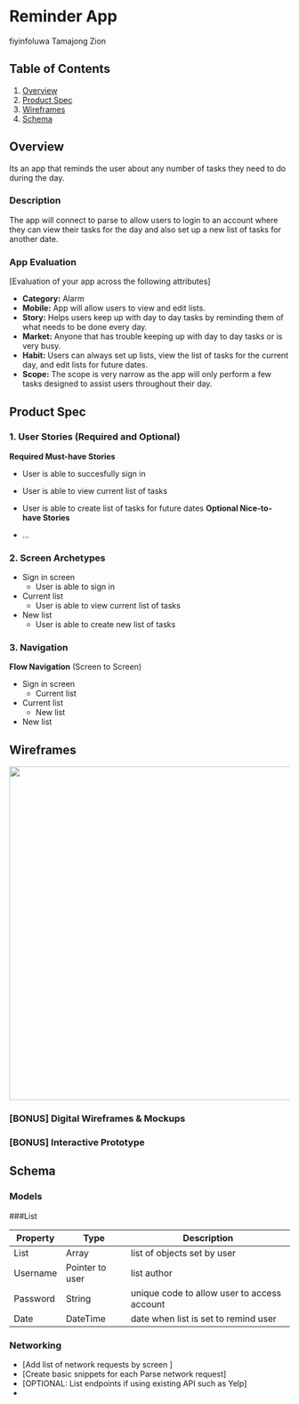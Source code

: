 
# Reminder App
fiyinfoluwa
Tamajong 
Zion

## Table of Contents
1. [Overview](#Overview)
3. [Product Spec](#Product-Spec)
4. [Wireframes](#Wireframes)
5. [Schema](#Schema)

## Overview
Its an app that reminds the user about any number of tasks they need to do during the day.
### Description
The app will connect to parse to allow users to login to an account where they can view their tasks for the day and also set up a new list of tasks for another date.

### App Evaluation
[Evaluation of your app across the following attributes]
- **Category:** Alarm
- **Mobile:** App will allow users to view and edit lists.
- **Story:** Helps users keep up with day to day tasks by reminding them of what needs to be done every day.
- **Market:** Anyone that has trouble keeping up with day to day tasks or is very busy.
- **Habit:** Users can always set up lists, view the list of tasks for the current day, and edit lists for future dates.
- **Scope:** The scope is very narrow as the app will only perform a few tasks designed to assist users throughout their day.

## Product Spec

### 1. User Stories (Required and Optional)

**Required Must-have Stories**

* User is able to succesfully sign in
* User is able to view current list of tasks
* User is able to create list of tasks for future dates
**Optional Nice-to-have Stories**

* ...

### 2. Screen Archetypes

* Sign in screen
   * User is able to sign in
* Current list
   * User is able to view current list of tasks
* New list
    * User is able to create new list of tasks

### 3. Navigation

**Flow Navigation** (Screen to Screen)
* Sign in screen
    * Current list
* Current list
    * New list
* New list

## Wireframes
<img src="https://i.imgur.com/4FwqSlI.jpg
" width=600>

### [BONUS] Digital Wireframes & Mockups

### [BONUS] Interactive Prototype

## Schema 

### Models

###List

   | Property      | Type     | Description |
   | ------------- | -------- | ------------|
   | List         | Array    | list of objects set by user | 
   | Username      | Pointer to user   | list author |
   | Password     | String    | unique code to allow user to access account |
   | Date        | DateTime      | date when list is set to remind user|
   
### Networking
- [Add list of network requests by screen ]
- [Create basic snippets for each Parse network request]
- [OPTIONAL: List endpoints if using existing API such as Yelp]
- 
